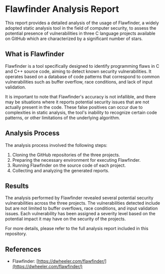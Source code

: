 # Flawfinder Analysis Report

This report provides a detailed analysis of the usage of Flawfinder, a widely adopted static analysis tool in the field of computer security, to assess the potential presence of vulnerabilities in three C language projects available on GitHub which are characterized by a significant number of stars.

## What is Flawfinder

Flawfinder is a tool specifically designed to identify programming flaws in C and C++ source code, aiming to detect known security vulnerabilities. It operates based on a database of code patterns that correspond to common vulnerabilities such as buffer overflow, race conditions, and lack of input validation.

It is important to note that Flawfinder's accuracy is not infallible, and there may be situations where it reports potential security issues that are not actually present in the code. These false positives can occur due to complexities in static analysis, the tool's inability to recognize certain code patterns, or other limitations of the underlying algorithm.

## Analysis Process

The analysis process involved the following steps:

1. Cloning the GitHub repositories of the three projects.
2. Preparing the necessary environment for executing Flawfinder.
3. Running Flawfinder on the source code of each project.
4. Collecting and analyzing the generated reports.

## Results

The analysis performed by Flawfinder revealed several potential security vulnerabilities across the three projects. The vulnerabilities detected include but are not limited to buffer overflows, race conditions, and input validation issues. Each vulnerability has been assigned a severity level based on the potential impact it may have on the security of the projects.

For more details, please refer to the full analysis report included in this repository.

## References

- Flawfinder: [https://dwheeler.com/flawfinder/](https://dwheeler.com/flawfinder/)
